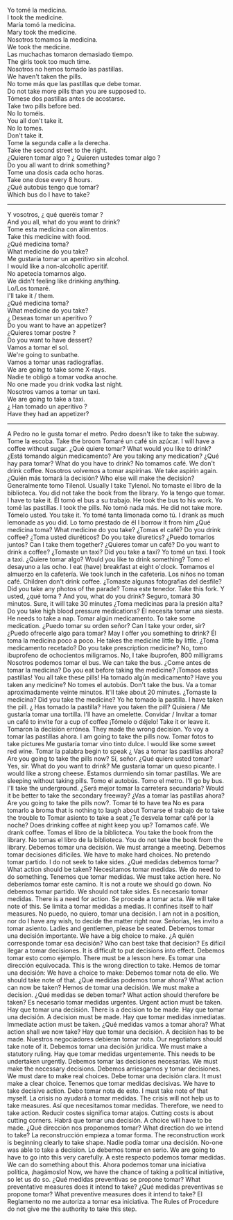 
Yo tomé la medicina.   
I took the medicine.   
María tomó la medicina.   
Mary took the medicine.   
Nosotros tomamos la medicina.    
We took the medicine.    
Las muchachas tomaron demasiado tiempo.    
The girls took too much time.    
Nosotros no hemos tomado las pastillas.    
We haven't taken the pills.   
No tome más que las pastillas que debe tomar.   
Do not take more pills than you are supposed to.   
Tómese dos pastillas antes de acostarse.   
Take two pills before bed.   
No lo toméis.    
You all don't take it.    
No lo tomes.   
Don't take it.   
Tome la segunda calle a la derecha.   
Take the second street to the right.   
¿Quieren tomar algo ? ¿ Quieren ustedes tomar algo ?   
Do you all want to drink something?   
Tome una dosis cada ocho horas.   
Take one dose every 8 hours.   
¿Qué autobús tengo que tomar?   
Which bus do I have to take?   

---

Y vosotros, ¿ qué queréis tomar ?   
And you all, what do you want to drink?   
Tome esta medicina con alimentos.   
Take this medicine with food.   
¿Qué medicina toma?   
What medicine do you take?   
Me gustaría tomar un aperitivo sin alcohol.   
I would like a non-alcoholic aperitif.   
No apetecía tomarnos algo.   
We didn't feeling like drinking anything.   
Lo/Los tomaré.   
I'll take it / them.   
¿Qué medicina toma?   
What medicine do you take?   
¿ Deseas tomar un aperitivo ?   
Do you want to have an appetizer?   
¿Quieres tomar postre ?  
Do you want to have dessert?  
Vamos a tomar el sol.  
We're going to sunbathe.  
Vamos a tomar unas radiografías.  
We are going to take some X-rays.  
Nadie te obligó a tomar vodka anoche.  
No one made you drink vodka last night.  
Nosotros vamos a tomar un taxi.  
We are going to take a taxi.  
¿ Han tomado un aperitivo ?  
Have they had an appetizer?  

---

A Pedro no le gusta tomar el metro.
Pedro doesn't like to take the subway.
Tome la escoba.
Take the broom
Tomaré un café sin azúcar.
I will have a coffee without sugar.
¿Qué quiere tomar?
What would you like to drink?
¿Está tomando algún medicamento?
Are you taking any medication?
¿Qué hay para tomar?
What do you have to drink?
No tomamos café.
We don't drink coffee.
Nosotros volvemos a tomar aspirinas.
We take aspirin again.
¿Quién más tomará la decisión?
Who else will make the decision?
Generalmente tomo Tilenol.
Usually I take Tylenol.
No tomaste el libro de la biblioteca.
You did not take the book from the library.
Yo la tengo que tomar.
I have to take it.
Él tomó el bus a su trabajo.
He took the bus to his work.
Yo tomé las pastillas.
I took the pills.
No tomó nada más.
He did not take more.
Tómelo usted.
You take it.
Yo tomé tanta limonada como tú.
I drank as much lemonade as you did.
Lo tomo prestado de él
I borrow it from him
¿Qué medicina toma?
What medicine do you take?
¿Tomas el café?
Do you drink coffee?
¿Toma usted diuréticos?
Do you take diuretics?
¿Puedo tomarlos juntos?
Can I take them together?
¿Quieres tomar un café?
Do you want to drink a coffee?
¿Tomaste un taxi?
Did you take a taxi?
Yo tomé un taxi.
I took a taxi.
¿Quiere tomar algo?
Would you like to drink something?
Tomo el desayuno a las ocho.
I eat (have) breakfast at eight o'clock.
Tomamos el almuerzo en la cafetería.
We took lunch in the cafeteria.
Los niños no toman café.
Children don't drink coffee.
¿Tomaste algunas fotografias del desfile?
Did you take any photos of the parade?
Toma este tenedor.
Take this fork.
Y usted, ¿qué toma ?
And you, what do you drink?
Seguro, tomará 30 minutos.
Sure, it will take 30 minutes
¿Toma medicinas para la presión alta?
Do you take high blood pressure medications?
Él necesita tomar una siesta.
He needs to take a nap.
Tomar algún medicamento.
To take some medication.
¿Puedo tomar su orden señor?
Can I take your order, sir?
¿Puedo ofrecerle algo para tomar?
May I offer you something to drink?
Él toma la medicina poco a poco.
He takes the medicine little by little.
¿Toma medicamento recetado?
Do you take prescription medicine?
No, tomo ibuprofeno de ochocientos miligramos.
No, I take ibuprofen, 800 milligrams
Nosotros podemos tomar el bus.
We can take the bus.
¿Come antes de tomar la medicina?
Do you eat before taking the medicine?
¡Tomaos estas pastillas!
You all take these pills!
Ha tomado algún medicamento?
Have you taken any medicine?
No tomes el autobús.
Don't take the bus.
Va a tomar aproximadamente veinte minutos.
It'll take about 20 minutes.
¿Tomaste la medicina?
Did you take the medicine?
Yo he tomado la pastilla.
I have taken the pill.
¿ Has tomado la pastilla?
Have you taken the pill?
Quisiera / Me gustaría tomar una tortilla.
I'll have an omelette.
Convidar / Invitar a tomar un café
to invite for a cup of coffee
¡Tómelo o déjelo!
Take it or leave it.
Tomaron la decisión errónea.
They made the wrong decision.
Yo voy a tomar las pastillas ahora.
I am going to take the pills now.
Tomar fotos
to take pictures
Me gustaría tomar vino tinto dulce.
I would like some sweet red wine.
Tomar la palabra
begin to speak
¿ Vas a tomar las pastillas ahora?
Are you going to take the pills now?
Sí, señor. ¿Qué quiere usted tomar?
Yes, sir. What do you want to drink?
Me gustaría tomar un queso picante.
I would like a strong cheese.
Estamos durmiendo sin tomar pastillas.
We are sleeping without taking pills.
Tomo el autobús. Tomo el metro.
I'll go by bus. I'll take the underground.
¿Será mejor tomar la carretera secundaria?
Would it be better to take the secondary freeway?
¿Vas a tomar las pastillas ahora?
Are you going to take the pills now?.
Tomar té
to have tea
No es para tomarlo a broma
that is nothing to laugh about
Tomarse el trabajo de
to take the trouble to
Tomar asiento
to take a seat
¿Te desvela tomar café por la noche?
Does drinking coffee at night keep you up?
Tomamos café.
We drank coffee.
Tomas el libro de la biblioteca.
You take the book from the library.
No tomas el libro de la biblioteca.
You do not take the book from the library.
Debemos tomar una decisión.
We must arrange a meeting.
Debemos tomar decisiones difíciles.
We have to make hard choices.
No pretendo tomar partido.
I do not seek to take sides.
¿Qué medidas debemos tomar?
What action should be taken?
Necesitamos tomar medidas.
We do need to do something.
Tenemos que tomar medidas.
We must take action here.
No deberíamos tomar este camino.
It is not a route we should go down.
No debemos tomar partido.
We should not take sides.
Es necesario tomar medidas.
There is a need for action.
Se procede a tomar acta.
We will take note of this.
Se limita a tomar medidas a medias.
It confines itself to half measures.
No puedo, no quiero, tomar una decisión.
I am not in a position, nor do I have any wish, to decide the matter right now.
Señorías, les invito a tomar asiento.
Ladies and gentlemen, please be seated.
Debemos tomar una decisión importante.
We have a big choice to make.
¿A quién corresponde tomar esa decisión?
Who can best take that decision?
Es difícil llegar a tomar decisiones.
It is difficult to put decisions into effect.
Debemos tomar esto como ejemplo.
There must be a lesson here.
Es tomar una dirección equivocada.
This is the wrong direction to take.
Hemos de tomar una decisión:
We have a choice to make:
Debemos tomar nota de ello.
We should take note of that.
¿Qué medidas podemos tomar ahora?
What action can now be taken?
Hemos de tomar una decisión.
We must make a decision.
¿Qué medidas se deben tomar?
What action should therefore be taken?
Es necesario tomar medidas urgentes.
Urgent action must be taken.
Hay que tomar una decisión.
There is a decision to be made.
Hay que tomar una decisión.
A decision must be made.
Hay que tomar medidas inmediatas.
Immediate action must be taken.
¿Qué medidas vamos a tomar ahora?
What action shall we now take?
Hay que tomar una decisión.
A decision has to be made.
Nuestros negociadores debieran tomar nota.
Our negotiators should take note of it.
Debemos tomar una decisión jurídica.
We must make a statutory ruling.
Hay que tomar medidas urgentemente.
This needs to be undertaken urgently.
Debemos tomar las decisiones necesarias.
We must make the necessary decisions.
Debemos arriesgarnos y tomar decisiones.
We must dare to make real choices.
Debe tomar una decisión clara.
It must make a clear choice.
Tenemos que tomar medidas decisivas.
We have to take decisive action.
Debo tomar nota de esto.
I must take note of that myself.
La crisis no ayudará a tomar medidas.
The crisis will not help us to take measures.
Así que necesitamos tomar medidas.
Therefore, we need to take action.
Reducir costes significa tomar atajos.
Cutting costs is about cutting corners.
Habrá que tomar una decisión.
A choice will have to be made.
¿Qué dirección nos proponemos tomar?
What direction do we intend to take?
La reconstrucción empieza a tomar forma.
The reconstruction work is beginning clearly to take shape.
Nadie podía tomar una decisión.
No-one was able to take a decision.
Lo debemos tomar en serio.
We are going to have to go into this very carefully.
A este respecto podemos tomar medidas.
We can do something about this.
Ahora podemos tomar una iniciativa política, ¡hagámoslo!
Now, we have the chance of taking a political initiative, so let us do so.
¿Qué medidas preventivas se propone tomar?
What preventative measures does it intend to take?
¿Qué medidas preventivas se propone tomar?
What preventive measures does it intend to take?
El Reglamento no me autoriza a tomar esa iniciativa.
The Rules of Procedure do not give me the authority to take this step.
